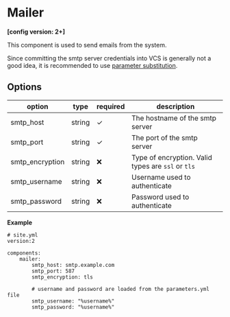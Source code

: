 # Mailer
**[config version: 2+]**

This component is used to send emails from the system.

Since committing the smtp server credentials into VCS is generally not a good idea, it is recommended to use [parameter substitution](/core_concepts/#substitution).

## Options

option                  | type         | required | description
------------------------|--------------|----------|------------
smtp_host               | string       | ✓        | The hostname of the smtp server
smtp_port               | string       | ✓        | The port of the smtp server
smtp_encryption         | string       | ❌       | Type of encryption. Valid types are `ssl` or `tls`
smtp_username           | string       | ❌       | Username used to authenticate
smtp_password           | string       | ❌       | Password used to authenticate

**Example**
```
# site.yml
version:2 

components:
    mailer:
        smtp_host: smtp.example.com
        smtp_port: 587
        smtp_encryption: tls
        
        # username and password are loaded from the parameters.yml file
        smtp_username: "%username%"
        smtp_password: "%username%"
```
